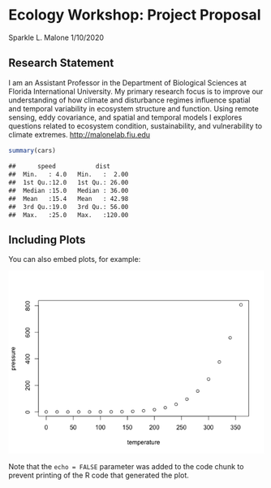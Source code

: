 Ecology Workshop: Project Proposal
================
Sparkle L. Malone
1/10/2020

Research Statement
------------------

I am an Assistant Professor in the Department of Biological Sciences at Florida International University. My primary research focus is to improve our understanding of how climate and disturbance regimes influence spatial and temporal variability in ecosystem structure and function. Using remote sensing, eddy covariance, and spatial and temporal models I explores questions related to ecosystem condition, sustainability, and vulnerability to climate extremes. <http://malonelab.fiu.edu>

``` r
summary(cars)
```

    ##      speed           dist       
    ##  Min.   : 4.0   Min.   :  2.00  
    ##  1st Qu.:12.0   1st Qu.: 26.00  
    ##  Median :15.0   Median : 36.00  
    ##  Mean   :15.4   Mean   : 42.98  
    ##  3rd Qu.:19.0   3rd Qu.: 56.00  
    ##  Max.   :25.0   Max.   :120.00

Including Plots
---------------

You can also embed plots, for example:

![](Workshop_Project_Proposal_files/figure-markdown_github/pressure-1.png)

Note that the `echo = FALSE` parameter was added to the code chunk to prevent printing of the R code that generated the plot.
